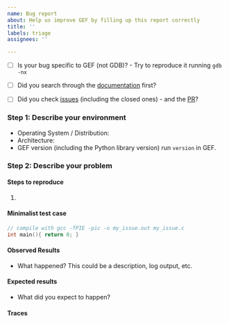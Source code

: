 ```yaml
---
name: Bug report
about: Help us improve GEF by filling up this report correctly
title: ''
labels: triage
assignees: ''

---
```

<!--Your issue will be closed unless you confirm the following (insert `x` in the
brackets if done/agreed):-->

* [ ] Is your bug specific to GEF (not GDB)? - Try to reproduce it running `gdb -nx`
* [ ] Did you search through the [documentation](https://github.com/hugsy/gef/) first?
* [ ] Did you check [issues](https://github.com/hugsy/gef/issues) (including
  the closed ones) - and the [PR](https://github.com/hugsy/gef/pulls)?


### Step 1: Describe your environment

* Operating System / Distribution:
* Architecture:
* GEF version (including the Python library version) run `version` in GEF.


### Step 2: Describe your problem

#### Steps to reproduce

1.

#### Minimalist test case

<!--Adding a test case goes a long way to help reproduce the issue. This can be
done by either attaching a test binary, including a docker file, providing a
binary to run, or including source code, **with** its compilation environment
and options.-->

```c
// compile with gcc -fPIE -pic -o my_issue.out my_issue.c
int main(){ return 0; }
```

#### Observed Results

* What happened? This could be a description, log output, etc.


#### Expected results

* What did you expect to happen?

#### Traces

<!--Feel free to include in this section screenshots or stack traces.

If you enable `gef.debug` (`gef config gef.debug 1`), gef will display a
full stack trace when an exception occurs. It is a good idea to copy/paste it here
(and/or add a screen shot) as it contains useful information that will make it easier
to reproduce.

**The more info is provided, the more likely your issue will be able to be
reproduced and investigated.**
-->
